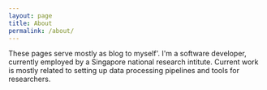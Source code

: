 ```yaml
---
layout: page
title: About
permalink: /about/
---
```


These pages serve mostly as blog to myself'. I'm a software developer, currently employed by a Singapore national research intitute. Current work is mostly related to setting up data processing pipelines and tools for researchers.